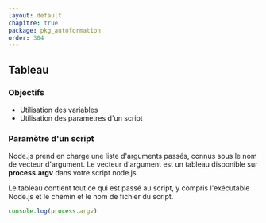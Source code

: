 ```yaml
---
layout: default
chapitre: true
package: pkg_autoformation
order: 304
---
```


## Tableau


### Objectifs 

- Utilisation des variables 
- Utilisation des paramètres d'un script


### Paramètre d'un script 

Node.js prend en charge une liste d'arguments passés, connus sous le nom de vecteur d'argument. Le vecteur d'argument est un tableau disponible sur **process.argv** dans votre script node.js.

Le tableau contient tout ce qui est passé au script, y compris l'exécutable Node.js et le chemin et le nom de fichier du script.

````js
console.log(process.argv)

````